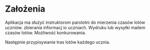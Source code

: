 # Założenia #

Aplikacja ma służyć instruktorom parolotni do mierzenia czasów lotów uczniów. zbierania informacj io uczniach. Wydruku lub wysyłki mailem  czasów lotów. Możliwość konkurowania.

Następnie przypisywanie tras lotów każdego ucznia.
